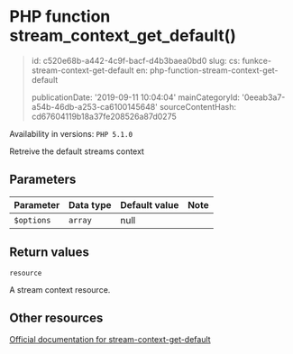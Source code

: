 PHP function stream_context_get_default()
=========================================

> id: c520e68b-a442-4c9f-bacf-d4b3baea0bd0
> slug:
> 	cs: funkce-stream-context-get-default
> 	en: php-function-stream-context-get-default
> 
> publicationDate: '2019-09-11 10:04:04'
> mainCategoryId: '0eeab3a7-a54b-46db-a253-ca6100145648'
> sourceContentHash: cd67604119b18a37fe208526a87d0275

Availability in versions: `PHP 5.1.0`

Retreive the default streams context


Parameters
--------------

| Parameter | Data type | Default value | Note |
|-----|-----|-----|-----|
| `$options` | `array` | null | |


Return values
----------------

`resource`

A stream context resource.

Other resources
------------

[Official documentation for stream-context-get-default](https://www.php.net/manual/en/function.stream-context-get-default.php)
